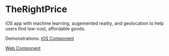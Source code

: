 # TheRightPrice

iOS app with machine learning, augemented reality, and geolocation to help users find low-cost, affordable goods. 

Demonstrations:
[iOS Component](https://www.youtube.com/watch?v=yC4SwdaEZR8 "iOS Component")

[Web Component](https://www.youtube.com/watch?v=QzjPQ9uOoWU "Web Component")
